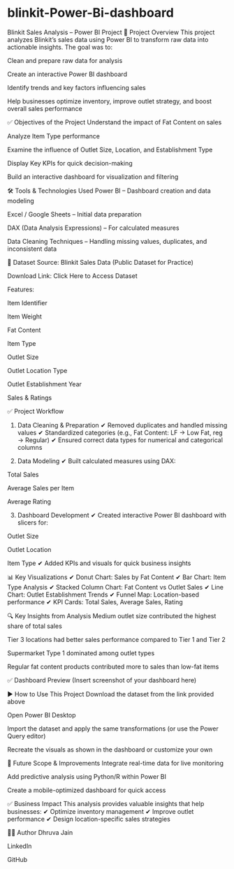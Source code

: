 # blinkit-Power-Bi-dashboard

Blinkit Sales Analysis – Power BI Project
📌 Project Overview
This project analyzes Blinkit’s sales data using Power BI to transform raw data into actionable insights. The goal was to:

Clean and prepare raw data for analysis

Create an interactive Power BI dashboard

Identify trends and key factors influencing sales

Help businesses optimize inventory, improve outlet strategy, and boost overall sales performance

✅ Objectives of the Project
Understand the impact of Fat Content on sales

Analyze Item Type performance

Examine the influence of Outlet Size, Location, and Establishment Type

Display Key KPIs for quick decision-making

Build an interactive dashboard for visualization and filtering

🛠 Tools & Technologies Used
Power BI – Dashboard creation and data modeling

Excel / Google Sheets – Initial data preparation

DAX (Data Analysis Expressions) – For calculated measures

Data Cleaning Techniques – Handling missing values, duplicates, and inconsistent data

📂 Dataset
Source: Blinkit Sales Data (Public Dataset for Practice)

Download Link: Click Here to Access Dataset

Features:

Item Identifier

Item Weight

Fat Content

Item Type

Outlet Size

Outlet Location Type

Outlet Establishment Year

Sales & Ratings

✅ Project Workflow
1. Data Cleaning & Preparation
✔ Removed duplicates and handled missing values
✔ Standardized categories (e.g., Fat Content: LF → Low Fat, reg → Regular)
✔ Ensured correct data types for numerical and categorical columns

2. Data Modeling
✔ Built calculated measures using DAX:

Total Sales

Average Sales per Item

Average Rating

3. Dashboard Development
✔ Created interactive Power BI dashboard with slicers for:

Outlet Size

Outlet Location

Item Type
✔ Added KPIs and visuals for quick business insights

📊 Key Visualizations
✔ Donut Chart: Sales by Fat Content
✔ Bar Chart: Item Type Analysis
✔ Stacked Column Chart: Fat Content vs Outlet Sales
✔ Line Chart: Outlet Establishment Trends
✔ Funnel Map: Location-based performance
✔ KPI Cards: Total Sales, Average Sales, Rating

🔍 Key Insights from Analysis
Medium outlet size contributed the highest share of total sales

Tier 3 locations had better sales performance compared to Tier 1 and Tier 2

Supermarket Type 1 dominated among outlet types

Regular fat content products contributed more to sales than low-fat items

✅ Dashboard Preview
(Insert screenshot of your dashboard here)

▶ How to Use This Project
Download the dataset from the link provided above

Open Power BI Desktop

Import the dataset and apply the same transformations (or use the Power Query editor)

Recreate the visuals as shown in the dashboard or customize your own

🚀 Future Scope & Improvements
Integrate real-time data for live monitoring

Add predictive analysis using Python/R within Power BI

Create a mobile-optimized dashboard for quick access

✅ Business Impact
This analysis provides valuable insights that help businesses:
✔ Optimize inventory management
✔ Improve outlet performance
✔ Design location-specific sales strategies

👨‍💻 Author
Dhruva Jain

LinkedIn

GitHub

